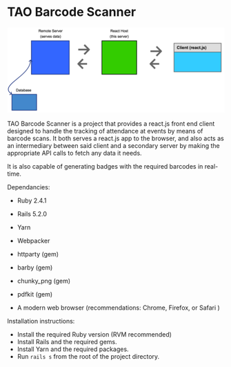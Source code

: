 # TAO Barcode Scanner

![flow chart](diagram.png?raw=true)

TAO Barcode Scanner is a project that provides a react.js front end client designed to handle the tracking of attendance at events by means of barcode scans. It both serves a react.js app to the browser, and also acts as an intermediary between said client and a secondary server by making the appropriate API calls to fetch any data it needs.

It is also capable of generating badges with the required barcodes in real-time.

Dependancies:

* Ruby 2.4.1

* Rails 5.2.0

* Yarn

* Webpacker

* httparty (gem)

* barby (gem)

* chunky_png (gem)

* pdfkit (gem)

* A modern web browser (recommendations: Chrome, Firefox, or Safari )

Installation instructions:

* Install the required Ruby version (RVM recommended)
* Install Rails and the required gems.
* Install Yarn and the required packages.
* Run `rails s` from the root of the project directory.
